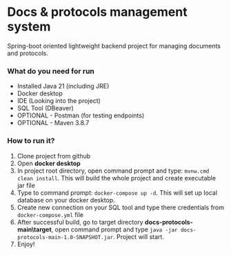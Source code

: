 <h1>Docs & protocols management system</h1>

Spring-boot oriented lightweight backend project for managing documents and protocols.

<h3>What do you need for run</h3>

- Installed Java 21 (including JRE)
- Docker desktop
- IDE (Looking into the project)
- SQL Tool (DBeaver)
- OPTIONAL - Postman (for testing endpoints)
- OPTIONAL - Maven 3.8.7

<h3>How to run it?</h3>

1. Clone project from github
2. Open **docker desktop**
3. In project root directory, open command prompt and type:
<code>mvnw.cmd clean install</code>. This will build
the whole project and create executable jar file
4. Type to command prompt: <code>docker-compose up -d</code>.
This will set up local database on your docker desktop.
5. Create new connection on your SQL tool and type there credentials
from <code>docker-compose.yml</code> file
6. After successful build, go to target directory
**docs-protocols-main\target**, open command prompt and type
<code>java -jar docs-protocols-main-1.0-SNAPSHOT.jar</code>.
Project will start.
7. Enjoy!